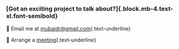### [Got an exciting project to talk about?]{.block.mb-4.text-xl.font-semibold}

🤝 Email me at <mubaidr@gmail.com>{.text-underline}

🤝 Arrange a [meeting](https://cal.com/mubaidr){.text-underline}
